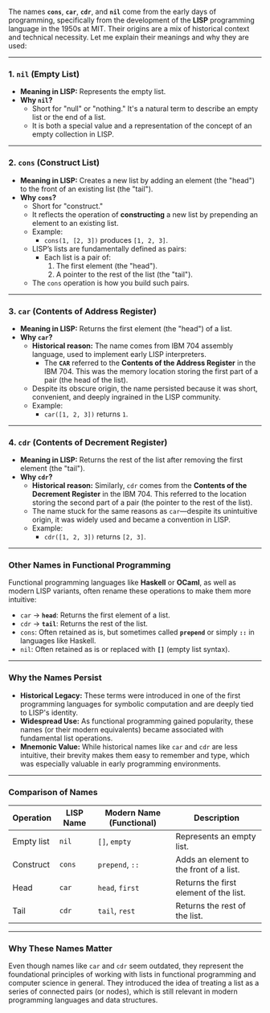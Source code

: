 The names **`cons`**, **`car`**, **`cdr`**, and **`nil`** come from the early days of programming, specifically from the development of the **LISP** programming language in the 1950s at MIT. Their origins are a mix of historical context and technical necessity. Let me explain their meanings and why they are used:

---

### **1. `nil` (Empty List)**
- **Meaning in LISP:** Represents the empty list.
- **Why `nil`?**
  - Short for "null" or "nothing." It's a natural term to describe an empty list or the end of a list.
  - It is both a special value and a representation of the concept of an empty collection in LISP.

---

### **2. `cons` (Construct List)**
- **Meaning in LISP:** Creates a new list by adding an element (the "head") to the front of an existing list (the "tail").
- **Why `cons`?**
  - Short for "construct."
  - It reflects the operation of **constructing** a new list by prepending an element to an existing list.
  - Example:
    - `cons(1, [2, 3])` produces `[1, 2, 3]`.
  - LISP’s lists are fundamentally defined as pairs:
    - Each list is a pair of:
      1. The first element (the "head").
      2. A pointer to the rest of the list (the "tail").
  - The `cons` operation is how you build such pairs.

---

### **3. `car` (Contents of Address Register)**
- **Meaning in LISP:** Returns the first element (the "head") of a list.
- **Why `car`?**
  - **Historical reason:** The name comes from IBM 704 assembly language, used to implement early LISP interpreters.
    - The **`CAR`** referred to the **Contents of the Address Register** in the IBM 704. This was the memory location storing the first part of a pair (the head of the list).
  - Despite its obscure origin, the name persisted because it was short, convenient, and deeply ingrained in the LISP community.
  - Example:
    - `car([1, 2, 3])` returns `1`.

---

### **4. `cdr` (Contents of Decrement Register)**
- **Meaning in LISP:** Returns the rest of the list after removing the first element (the "tail").
- **Why `cdr`?**
  - **Historical reason:** Similarly, `cdr` comes from the **Contents of the Decrement Register** in the IBM 704. This referred to the location storing the second part of a pair (the pointer to the rest of the list).
  - The name stuck for the same reasons as `car`—despite its unintuitive origin, it was widely used and became a convention in LISP.
  - Example:
    - `cdr([1, 2, 3])` returns `[2, 3]`.

---

### **Other Names in Functional Programming**

Functional programming languages like **Haskell** or **OCaml**, as well as modern LISP variants, often rename these operations to make them more intuitive:
- `car` → **`head`**: Returns the first element of a list.
- `cdr` → **`tail`**: Returns the rest of the list.
- `cons`: Often retained as is, but sometimes called **`prepend`** or simply **`::`** in languages like Haskell.
- `nil`: Often retained as is or replaced with **`[]`** (empty list syntax).

---

### **Why the Names Persist**
- **Historical Legacy:** These terms were introduced in one of the first programming languages for symbolic computation and are deeply tied to LISP's identity.
- **Widespread Use:** As functional programming gained popularity, these names (or their modern equivalents) became associated with fundamental list operations.
- **Mnemonic Value:** While historical names like `car` and `cdr` are less intuitive, their brevity makes them easy to remember and type, which was especially valuable in early programming environments.

---

### **Comparison of Names**

| **Operation** | **LISP Name**  | **Modern Name (Functional)** | **Description**                          |
|---------------|----------------|------------------------------|------------------------------------------|
| Empty list    | `nil`          | `[]`, `empty`               | Represents an empty list.                |
| Construct     | `cons`         | `prepend`, `::`             | Adds an element to the front of a list.  |
| Head          | `car`          | `head`, `first`             | Returns the first element of the list.   |
| Tail          | `cdr`          | `tail`, `rest`              | Returns the rest of the list.            |

---

### **Why These Names Matter**
Even though names like `car` and `cdr` seem outdated, they represent the foundational principles of working with lists in functional programming and computer science in general. They introduced the idea of treating a list as a series of connected pairs (or nodes), which is still relevant in modern programming languages and data structures.
